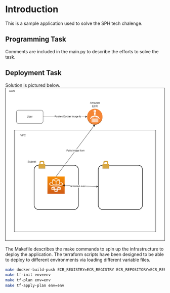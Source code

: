 # Introduction

This is a sample application used to solve the SPH tech chalenge.


## Programming Task

Comments are included in the main.py to describe the efforts to solve the task.

## Deployment Task

Solution is pictured below. 
![architecture](sph-challenge.drawio.png)

The Makefile describes the make commands to spin up the infrastructure to deploy the application. The terraform scripts have been designed to be able to deploy to different environments via loading different variable files.

```sh
make docker-build-push ECR_REGISTRY=ECR_REGISTRY ECR_REPOSITORY=ECR_REPOSITORY IMAGE_TAG=IMAGE_TAG
make tf-init env=env
make tf-plan env=env
make tf-apply-plan env=env
```

